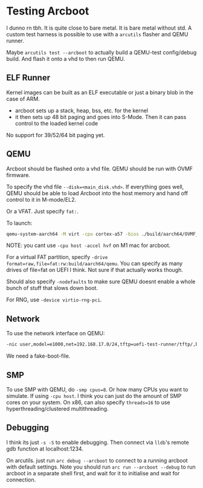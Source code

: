 # Testing Arcboot

I dunno rn tbh. It is quite close to bare metal. It is bare metal without std. A custom test harness is possible to use with a `arcutils` flasher and QEMU runner.

Maybe `arcutils test --arcboot` to actually build a QEMU-test config/debug build. And flash it onto a vhd to then run QEMU.

## ELF Runner

Kernel images can be built as an ELF executable or just a binary blob in the case of ARM.

- arcboot sets up a stack, heap, bss, etc. for the kernel
- it then sets up 48 bit paging and goes into S-Mode. Then it can pass control to the loaded kernel code

No support for 39/52/64 bit paging yet.

## QEMU

Arcboot should be flashed onto a vhd file. QEMU should be run with OVMF firmware.

To specify the vhd file `--disk=<main_disk.vhd>`. If everything goes well, QEMU should be able to load Arcboot into the host memory and hand off control to it in M-mode/EL2.

Or a VFAT. Just specify `fat:`.

To launch:

```bash
qemu-system-aarch64 -M virt -cpu cortex-a57 -bios ./build/aarch64/OVMF_EFI.fd -kernel build/arcboot.efi -serial mon:stdio -nographic
```

NOTE: you cant use `-cpu host -accel hvf` on M1 mac for arcboot.

For a virtual FAT partition, specify `-drive format=raw,file=fat:rw:build/aarch64/qemu`. You can specify as many drives of file=fat on UEFI I think. Not sure if that actually works though.

Should also specify `-nodefaults` to make sure QEMU doesnt enable a whole bunch of stuff that slows down boot.

For RNG, use `-device virtio-rng-pci`.

## Network

To use the network interface on QEMU:

```bash
-nic user,model=e1000,net=192.168.17.0/24,tftp=uefi-test-runner/tftp/,bootfile=fake-boot-file
```

We need a fake-boot-file.

## SMP

To use SMP with QEMU, do `-smp cpus=8`. Or how many CPUs you want to simulate. If using `-cpu host`. I think you can just do the amount of SMP cores on your system. On x86, can also specify `threads=16` to use hyperthreading/clustered multithreading.

## Debugging

I think its just `-s -S` to enable debugging. Then connect via `lldb`'s remote gdb function at localhost:1234.

On arcutils. just run `arc debug --arcboot` to connect to a running arcboot with default settings. Note you should run `arc run --arcboot --debug` to run arcboot in a separate shell first, and wait for it to initialise and wait for connection.
